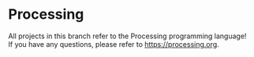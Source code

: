 # Processing
All projects in this branch refer to the Processing programming language!
<br>
If you have any questions, please refer to https://processing.org.
